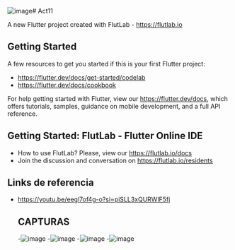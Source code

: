 ![image](https://github.com/LaraD128/Act11/assets/143744146/e19e633d-40ac-465d-b594-62b4491fcc73)# Act11

A new Flutter project created with FlutLab - https://flutlab.io

## Getting Started

A few resources to get you started if this is your first Flutter project:

- https://flutter.dev/docs/get-started/codelab
- https://flutter.dev/docs/cookbook

For help getting started with Flutter, view our
https://flutter.dev/docs, which offers tutorials,
samples, guidance on mobile development, and a full API reference.

## Getting Started: FlutLab - Flutter Online IDE

- How to use FlutLab? Please, view our https://flutlab.io/docs
- Join the discussion and conversation on https://flutlab.io/residents

## Links de referencia
- https://youtu.be/eegl7of4g-o?si=piSLL3xQURWlF5fj

  ## CAPTURAS
  -![image](https://github.com/LaraD128/Act11/assets/143744146/8f7b9873-e370-4b12-b3fc-0e0397d151b3)
  -![image](https://github.com/LaraD128/Act11/assets/143744146/37a3d2f4-a7e4-4b03-ab2f-e014773ac70b) 
  -![image](https://github.com/LaraD128/Act11/assets/143744146/e7b934a5-9e83-4ee0-adef-4fe93b0ce5da)
  -![image](https://github.com/LaraD128/Act11/assets/143744146/aa647c43-951a-4a59-a6fe-819837c262df)

